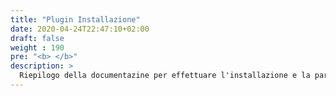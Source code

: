 ```yaml
---
title: "Plugin Installazione"
date: 2020-04-24T22:47:10+02:00
draft: false
weight : 190
pre: "<b> </b>"
description: >
  Riepilogo della documentazine per effettuare l'installazione e la parametrizzazione dei Plugin / Add-on
---
```

